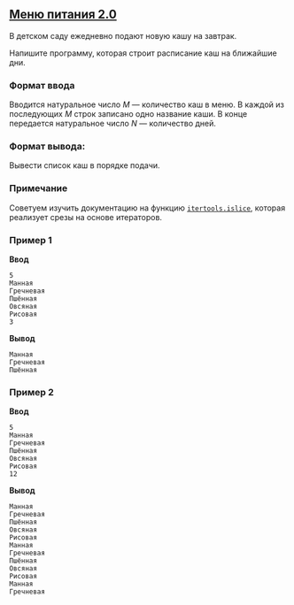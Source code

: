 ## [Меню питания 2.0](../../../solutions/3.4/34_h.py)

В детском саду ежедневно подают новую кашу на завтрак.

Напишите программу, которая строит расписание каш на ближайшие дни.

### Формат ввода

Вводится натуральное число $M$ — количество каш в меню. В каждой из последующих $M$ строк записано одно название каши. В конце передается натуральное число $N$ — количество дней.

### Формат вывода:

Вывести список каш в порядке подачи.

### Примечание

Советуем изучить документацию на функцию [`itertools.islice`](https://docs.python.org/3/library/itertools.html#itertools.islice), которая реализует срезы на основе итераторов.

### Пример 1

__Ввод__
```plaintext
5
Манная
Гречневая
Пшённая
Овсяная
Рисовая
3
```

__Вывод__
```plaintext
Манная
Гречневая
Пшённая
```

### Пример 2

__Ввод__
```plaintext
5
Манная
Гречневая
Пшённая
Овсяная
Рисовая
12
```

__Вывод__
```plaintext
Манная
Гречневая
Пшённая
Овсяная
Рисовая
Манная
Гречневая
Пшённая
Овсяная
Рисовая
Манная
Гречневая
```